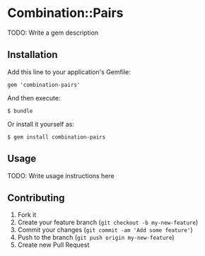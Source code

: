 # Combination::Pairs

TODO: Write a gem description

## Installation

Add this line to your application's Gemfile:

    gem 'combination-pairs'

And then execute:

    $ bundle

Or install it yourself as:

    $ gem install combination-pairs

## Usage

TODO: Write usage instructions here

## Contributing

1. Fork it
2. Create your feature branch (`git checkout -b my-new-feature`)
3. Commit your changes (`git commit -am 'Add some feature'`)
4. Push to the branch (`git push origin my-new-feature`)
5. Create new Pull Request

